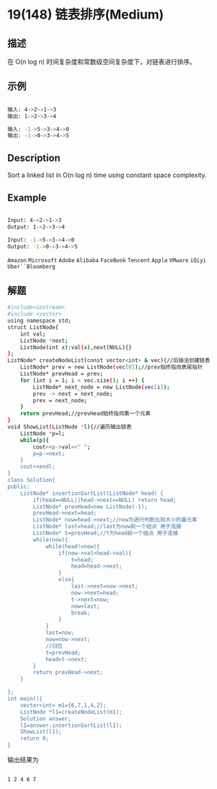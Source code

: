 # 19(148) 链表排序(Medium)

## 描述

在 O(n log n) 时间复杂度和常数级空间复杂度下，对链表进行排序。

## 示例

```bash

输入: 4->2->1->3
输出: 1->2->3->4

输入: -1->5->3->4->0
输出: -1->0->3->4->5

```

## Description

Sort a linked list in O(n log n) time using constant space complexity.

## Example

```bash

Input: 4->2->1->3
Output: 1->2->3->4

Input: -1->5->3->4->0
Output: -1->0->3->4->5

```

`Amazon` `Microsoft` `Adobe` `Alibaba` `FaceBook` `Tencent` `Apple` `VMware` `iQiyi` `Uber``Bloomberg`
## 解题

```bash
#include<iostream>
#include <vector>
using namespace std;
struct ListNode{
    int val;
    ListNode *next;
    ListNode(int x):val(x),next(NULL){}
};
ListNode* createNodeList(const vector<int> & vec){//后插法创建链表
    ListNode* prev = new ListNode(vec[0]);//prev始终指向表尾指针
    ListNode* prevHead = prev;
    for (int i = 1; i < vec.size(); i ++) {
        ListNode* next_node = new ListNode(vec[i]);
        prev -> next = next_node;
        prev = next_node;
    }
    return prevHead;//prevHead始终指向第一个元素
}
void ShowList(ListNode *l){//遍历输出链表
    ListNode *p=l;
    while(p){
        cout<<p->val<<" ";
        p=p->next;
    }
    cout<<endl;
}
class Solution{
public:
    ListNode* insertionSortList(ListNode* head) {
        if(head==NULL||head->next==NULL) return head;
        ListNode* prevHead=new ListNode(-1);
        prevHead->next=head;
        ListNode* now=head->next;//now为进行判断比较大小的基元素
        ListNode* last=head;//last为now前一个结点 用于连接
        ListNode* t=prevHead;//t为head前一个结点 用于连接
        while(now){
            while(head!=now){
                if(now->val>head->val){
                    t=head;
                    head=head->next;
                }
                else{
                    last->next=now->next;
                    now->next=head;
                    t->next=now;
                    now=last;
                    break;
                }
            }
            last=now;
            now=now->next;
            //归位
            t=prevHead;
            head=t->next;
        }
        return prevHead->next;
    }

};
int main(){
    vector<int> m1={6,7,1,4,2};
    ListNode *l1=createNodeList(m1);
    Solution answer;
    l1=answer.insertionSortList(l1);
    ShowList(l1);
    return 0;
}
```

输出结果为
```bash

1 2 4 6 7

```